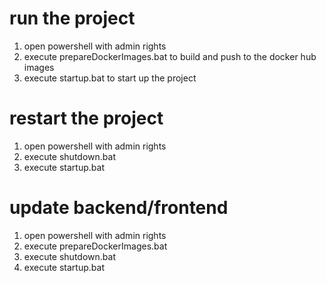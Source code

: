
# run the project

1. open powershell with admin rights
2. execute prepareDockerImages.bat to build and push to the docker hub images 
3. execute startup.bat to start up the project 

# restart the project

1. open powershell with admin rights
2. execute shutdown.bat
3. execute startup.bat

# update backend/frontend

1. open powershell with admin rights
2. execute prepareDockerImages.bat
2. execute shutdown.bat
3. execute startup.bat
